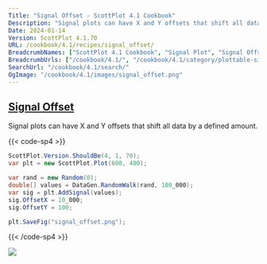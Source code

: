```yaml
---
Title: "Signal Offset - ScottPlot 4.1 Cookbook"
Description: "Signal plots can have X and Y offsets that shift all data by a defined amount."
Date: 2024-01-14
Version: ScottPlot 4.1.70
URL: /cookbook/4.1/recipes/signal_offset/
BreadcrumbNames: ["ScottPlot 4.1 Cookbook", "Signal Plot", "Signal Offset"]
BreadcrumbUrls: ["/cookbook/4.1/", "/cookbook/4.1/category/plottable-signal-plot", "/cookbook/4.1/recipes/signal_offset/"]
SearchUrl: "/cookbook/4.1/search/"
OgImage: "/cookbook/4.1/images/signal_offset.png"
---
```


<h2><a id='signal-offset' href='/cookbook/4.1/recipes/signal_offset/'>Signal Offset</a></h2>

Signal plots can have X and Y offsets that shift all data by a defined amount.

{{< code-sp4 >}}

```cs
ScottPlot.Version.ShouldBe(4, 1, 70);
var plt = new ScottPlot.Plot(600, 400);

var rand = new Random(0);
double[] values = DataGen.RandomWalk(rand, 100_000);
var sig = plt.AddSignal(values);
sig.OffsetX = 10_000;
sig.OffsetY = 100;

plt.SaveFig("signal_offset.png");
```

{{< /code-sp4 >}}

<img src='../../images/signal_offset.png' class='d-block mx-auto my-5' />


